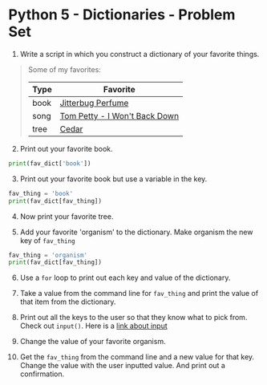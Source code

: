 Python 5 - Dictionaries - Problem Set
===================

1.  Write a script in which you construct a dictionary of your favorite things.

> Some of my favorites:
>
> | Type | Favorite                                 |
> | ---- | ---------------------------------------- |
> | book | [Jitterbug Perfume](https://en.wikipedia.org/wiki/Jitterbug_Perfume) |
> | song | [Tom Petty - I Won't Back Down](https://www.youtube.com/watch?v=nvlTJrNJ5lA) |
> | tree | [Cedar](https://sciencing.com/cedar-trees-5432718.html) |


2. Print out your favorite book.
```python
print(fav_dict['book'])
```

3. Print out your favorite book but use a variable in the key.
``` python
fav_thing = 'book'
print(fav_dict[fav_thing])
```

4. Now print your favorite tree.

5. Add your favorite 'organism' to the dictionary. Make organism the new key of `fav_thing`
```python
fav_thing = 'organism'
print(fav_dict[fav_thing])
```

6. Use a `for` loop to print out each key and value of the dictionary.
7. Take a value from the command line for `fav_thing` and print the value of that item from the dictionary.
8. Print out all the keys to the user so that they know what to pick from. Check out `input()`. Here is a [link about input](https://www.w3schools.com/python/ref_func_input.asp)

9. Change the value of your favorite organism.

10. Get the `fav_thing` from the command line and a new value for that key. Change the value with the user inputted value. And print out a confirmation.



   
